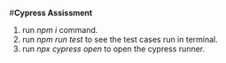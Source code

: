 #**Cypress Assissment**
1. run *npm i* command.
2. run *npm run test* to see the test cases run in terminal.
3. run *npx cypress open* to open the cypress runner.
